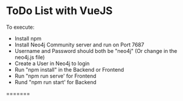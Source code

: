 # ToDo List with VueJS

To execute:

* Install npm
* Install Neo4j Community server and run on Port 7687
* Username and Password should both be "neo4j" (Or change in the neo4j.js file)
* Create a User in Neo4j to login
* Run "npm install" in the Backend or Frontend
* Run "npm run serve' for Frontend
* Rund "npm run start' for Backend

=======

